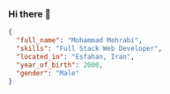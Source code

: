 ### Hi there 👋

<!--
**mehrabi98/mehrabi98** is a ✨ _special_ ✨ repository because its `README.md` (this file) appears on your GitHub profile.

Here are some ideas to get you started:

- 🔭 I’m currently working on ...
- 🌱 I’m currently learning ...
- 👯 I’m looking to collaborate on ...
- 🤔 I’m looking for help with ...
- 💬 Ask me about ...
- 📫 How to reach me: ...
- 😄 Pronouns: ...
- ⚡ Fun fact: ...
-->

```json
{
  "full_name": "Mohammad Mehrabi",
  "skills": "Full Stack Web Developer",
  "located_in": "Esfahan, Iran",
  "year_of_birth": 2000,
  "gender": "Male"
}
```
